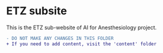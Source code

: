 # ETZ subsite

This is the ETZ sub-website of AI for Anesthesiology project.

```diff
- DO NOT MAKE ANY CHANGES IN THIS FOLDER
+ If you need to add content, visit the 'content' folder
```